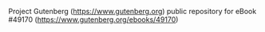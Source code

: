 Project Gutenberg (https://www.gutenberg.org) public repository for eBook #49170 (https://www.gutenberg.org/ebooks/49170)
